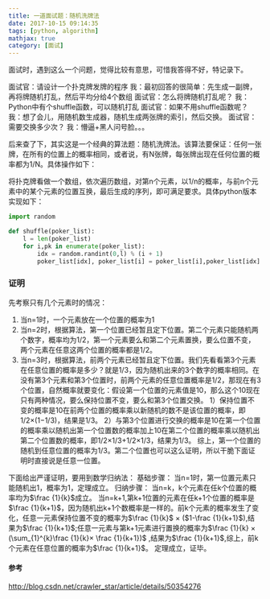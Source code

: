 ```yaml
---
title: 一道面试题：随机洗牌法
date: 2017-10-15 09:14:35
tags: [python, algorithm]
mathjax: true
category: [面试]
---
```


面试时，遇到这么一个问题，觉得比较有意思，可惜我答得不好，特记录下。
<!--more-->

面试官：请设计一个扑克牌发牌的程序
我：最初回答的很简单：先生成一副牌，再将牌随机打乱，然后平均分给4个数组
面试官：怎么将牌随机打乱呢？
我：Python中有个shuffle函数，可以随机打乱
面试官：如果不用shuffle函数呢？
我：想了会儿，用随机数生成器，随机生成两张牌的索引，然后交换。
面试官：需要交换多少次？
我：懵逼+黑人问号脸。。。

后来查了下，其实这是一个经典的算法题：随机洗牌法。该算法要保证：任何一张牌，在所有的位置上的概率相同，或者说，有N张牌，每张牌出现在任何位置的概率都为1/N。具体操作如下：

将扑克牌看做一个数组，依次遍历数组，对第n个元素，以1/n的概率，与前n个元素中的某个元素的位置互换，最后生成的序列，即可满足要求。具体python版本实现如下：
```python
import random

def shuffle(poker_list):
	l = len(poker_list)
	for i,pk in enumerate(poker_list):
		idx = random.randint(0,l) % (i + 1)
		poker_list[idx], poker_list[i] = poker_list[i],poker_list[idx]
```

### 证明

先考察只有几个元素时的情况：
1. 当n=1时，一个元素放在一个位置的概率为1 
2. 当n=2时，根据算法，第一个位置已经暂且定下位置。第二个元素只能随机两个数字，概率均为1/2，第一个元素要么和第二个元素置换，要么位置不变，两个元素在任意这两个位置的概率都是1/2。 
3. 当n=3时，根据算法，前两个元素已经暂且定下位置。我们先看看第3个元素在任意位置的概率是多少？就是1/3，因为随机出来的3个数字的概率相同。在没有第3个元素和第3个位置时，前两个元素的任意位置概率是1/2，那现在有3个位置，自然概率就要变化：假设第一个位置的元素值是10，那么这个10现在只有两种情况，要么保持位置不变，要么和第3个位置交换。 
1）保持位置不变的概率是10在前两个位置的概率乘以新随机的数不是该位置的概率，即1/2×(1−1/3)，结果是1/3。 
2）与第3个位置进行交换的概率是10在第一个位置的概率乘以随机出第一个位置数的概率加上10在第二个位置的概率乘以随机出第二个位置数的概率，即1/2×1/3+1/2×1/3，结果为1/3。 
综上，第一个位置的随机到任意位置的概率为1/3。第二个位置也可以这么证明，所以干脆下面证明时直接说是任意一位置。

下面给出严谨证明，要用到数学归纳法：
基础步骤： 当n=1时，第一位置元素只能随机出1，概率为1，定理成立。 
归纳步骤： 当n=k，k个元素在任k个位置的概率均为$\frac {1}{k}$成立。 
当n=k+1,第k+1位置的元素在任k+1个位置的概率是$\frac {1}{k+1}$，因为随机出k+1个数概率是一样的。前k个元素的概率发生了变化，任意一元素保持位置不变的概率为$\frac {1}{k}$ × ($1-\frac {1}{k+1}$),结果为$\frac {1}{k+1}$;任意一元素与第k+1元素进行置换的概率为$\frac {1}{k} × (\sum_{1}^{k}\frac {1}{k}× \frac {1}{k+1})$ ,结果为$\frac {1}{k+1}$,综上，前k个元素在任意位置的概率为$\frac {1}{k+1}$。 
定理成立，证毕。

#### 参考
http://blog.csdn.net/crawler_star/article/details/50354276

